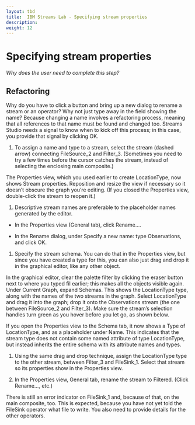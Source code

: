 ```yaml
---
layout: tbd
title:  IBM Streams Lab - Specifying stream properties
description:
weight: 12
---
```


# Specifying stream properties
_Why does the user need to complete this step?_

## Refactoring
Why do you have to click a button and bring up a new dialog to rename a stream or an operator? Why not just type away in the field showing the name?
Because changing a name involves a refactoring process, meaning that all references to that name must be found and changed too. Streams Studio needs a signal to know when to kick off this process; in this case, you provide that signal by clicking OK.

1. To assign a name and type to a stream, select the stream (dashed arrow) connecting FileSource_2 and Filter_3. (Sometimes you need to try a few times before the cursor catches the stream, instead of selecting the enclosing main composite.)

  The Properties view, which you used earlier to create LocationType, now shows Stream properties. Reposition and resize the view if necessary so it doesn’t obscure the graph you’re editing. (If you closed the Properties view, double-click the stream to reopen it.)

1. Descriptive stream names are preferable to the placeholder names generated by the editor.

  * In the Properties view (General tab), click Rename….

  * In the Rename dialog, under Specify a new name: type Observations, and click OK.

1. Specify the stream schema. You can do that in the Properties view, but since you have created a type for this, you can also just drag and drop it in the graphical editor, like any other object.

  In the graphical editor, clear the palette filter by clicking the eraser button   next to where you typed fil earlier; this makes all the objects visible again. Under Current Graph, expand Schemas. This shows the LocationType type, along with the names of the two streams in the graph. Select LocationType and drag it into the graph; drop it onto the Observations stream (the one between FileSource_2 and Filter_3). Make sure the stream’s selection handles turn green as you hover before you let go, as shown below.

  If you open the Properties view to the Schema tab, it now shows a Type of LocationType, and <extends> as a placeholder under Name. This indicates that the stream type does not contain some named attribute of type LocationType, but instead inherits the entire schema with its attribute names and types.

1. Using the same drag and drop technique, assign the LocationType type to the other stream, between Filter_3 and FileSink_1. Select that stream so its properties show in the Properties view.

1. In the Properties view, General tab, rename the stream to Filtered. (Click Rename…, etc.)


There is still an error indicator on FileSink_1 and, because of that, on the main composite, too. This is expected, because you have not yet told the FileSink operator what file to write. You also need to provide details for the other operators.
